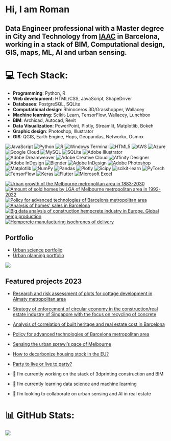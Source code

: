# Hi, I am Roman

## Data Engineer professional with a Master degree in City and Technology from [IAAC](https://iaac.net/educational-programmes/masters-programmes/master-in-city-technology/) in Barcelona, working in a stack of BIM, Computational design, GIS, maps, ML, AI and urban sensing.
 
# 💻 Tech Stack:
- **Programming**: Python, R
- **Web development**: HTML/CSS, JavaScript, ShapeDriver
- **Databases**: PostgreSQL, SQLite
- **Computational design**: Rhinoceros 3D/Grasshopper, Wallacey
- **Machine learning**: Scikit-Learn, TensorFlow, Wallacey, Lunchbox 
- **BIM**: Archicad, Autocad, Revit
- **Data Visualization**: PowerPoint, Plotly, Streamlit, Matplotlib, Bokeh
- **Graphic design**: Photoshop, Illustrator
- **GIS**: QGIS, Earth Engine, Hops, Geopandas, Networkx, Osmnx

![JavaScript](https://img.shields.io/badge/javascript-%23323330.svg?style=for-the-badge&logo=javascript&logoColor=%23F7DF1E) ![Python](https://img.shields.io/badge/python-3670A0?style=for-the-badge&logo=python&logoColor=ffdd54) ![R](https://img.shields.io/badge/r-%23276DC3.svg?style=for-the-badge&logo=r&logoColor=white) ![Windows Terminal](https://img.shields.io/badge/Windows%20Terminal-%234D4D4D.svg?style=for-the-badge&logo=windows-terminal&logoColor=white) ![HTML5](https://img.shields.io/badge/html5-%23E34F26.svg?style=for-the-badge&logo=html5&logoColor=white) ![AWS](https://img.shields.io/badge/AWS-%23FF9900.svg?style=for-the-badge&logo=amazon-aws&logoColor=white) ![Azure](https://img.shields.io/badge/azure-%230072C6.svg?style=for-the-badge&logo=microsoftazure&logoColor=white) ![Google Cloud](https://img.shields.io/badge/GoogleCloud-%234285F4.svg?style=for-the-badge&logo=google-cloud&logoColor=white) ![MySQL](https://img.shields.io/badge/mysql-%2300000f.svg?style=for-the-badge&logo=mysql&logoColor=white) ![SQLite](https://img.shields.io/badge/sqlite-%2307405e.svg?style=for-the-badge&logo=sqlite&logoColor=white) ![Adobe Illustrator](https://img.shields.io/badge/adobe%20illustrator-%23FF9A00.svg?style=for-the-badge&logo=adobe%20illustrator&logoColor=white) ![Adobe Dreamweaver](https://img.shields.io/badge/Adobe%20Dreamweaver-FF61F6.svg?style=for-the-badge&logo=Adobe%20Dreamweaver&logoColor=white) ![Adobe Creative Cloud](https://img.shields.io/badge/Adobe%20Creative%20Cloud-DA1F26.svg?style=for-the-badge&logo=Adobe%20Creative%20Cloud&logoColor=white) ![Affinity Designer](https://img.shields.io/badge/affinity%20designer-%231B72BE.svg?style=for-the-badge&logo=affinity-designer&logoColor=white) ![Adobe InDesign](https://img.shields.io/badge/Adobe%20InDesign-49021F?style=for-the-badge&logo=adobeindesign&logoColor=white) ![Blender](https://img.shields.io/badge/blender-%23F5792A.svg?style=for-the-badge&logo=blender&logoColor=white) ![Adobe InDesign](https://img.shields.io/badge/Adobe%20InDesign-49021F?style=for-the-badge&logo=adobeindesign&logoColor=FF3366) ![Adobe Photoshop](https://img.shields.io/badge/adobe%20photoshop-%2331A8FF.svg?style=for-the-badge&logo=adobe%20photoshop&logoColor=white) ![Matplotlib](https://img.shields.io/badge/Matplotlib-%23ffffff.svg?style=for-the-badge&logo=Matplotlib&logoColor=black) ![NumPy](https://img.shields.io/badge/numpy-%23013243.svg?style=for-the-badge&logo=numpy&logoColor=white) ![Pandas](https://img.shields.io/badge/pandas-%23150458.svg?style=for-the-badge&logo=pandas&logoColor=white) ![Plotly](https://img.shields.io/badge/Plotly-%233F4F75.svg?style=for-the-badge&logo=plotly&logoColor=white) ![Scipy](https://img.shields.io/badge/SciPy-%230C55A5.svg?style=for-the-badge&logo=scipy&logoColor=%white) ![scikit-learn](https://img.shields.io/badge/scikit--learn-%23F7931E.svg?style=for-the-badge&logo=scikit-learn&logoColor=white) ![PyTorch](https://img.shields.io/badge/PyTorch-%23EE4C2C.svg?style=for-the-badge&logo=PyTorch&logoColor=white) ![TensorFlow](https://img.shields.io/badge/TensorFlow-%23FF6F00.svg?style=for-the-badge&logo=TensorFlow&logoColor=white) ![Keras](https://img.shields.io/badge/Keras-%23D00000.svg?style=for-the-badge&logo=Keras&logoColor=white) ![Flutter](https://img.shields.io/badge/Flutter-%2302569B.svg?style=for-the-badge&logo=Flutter&logoColor=white) ![Microsoft Excel](https://img.shields.io/badge/Microsoft_Excel-217346?style=for-the-badge&logo=microsoft-excel&logoColor=white) 

[![Urban growth of the Melbourne metropolitan area in 1883-2030](https://img.youtube.com/vi/-25YBrymrT4/0.jpg)](https://www.youtube.com/watch?v=-25YBrymrT4) [![Amount of sold homes by LGA of Melbourne metropolitan area in 1992-2022](https://img.youtube.com/vi/pUo7egMmR1k/0.jpg)](https://www.youtube.com/watch?v=pUo7egMmR1k)
 [![Policy for advanced technologies of Barcelona metropolitan area](https://img.youtube.com/vi/YW7yWBhQifA/0.jpg)](https://www.youtube.com/watch?v=YW7yWBhQifA) [![Analysis of homes' sales in Barcelona](https://img.youtube.com/vi/d7XqRdQ6O6Y/0.jpg)](https://www.youtube.com/watch?v=d7XqRdQ6O6Y)
[![Big data analysis of construction hempcrete industry in Europe. Global hemp production](https://img.youtube.com/vi/EyttAACprYQ/0.jpg)](https://www.youtube.com/watch?v=EyttAACprYQ) [![Hempcrete manufacturing isochrones of delivery](https://img.youtube.com/vi/Yrk0xLJGtD8/0.jpg)](https://www.youtube.com/watch?v=Yrk0xLJGtD8)


## Portfolio
- [Urban science portfolio](https://blog.iaac.net/user/roman+pomazan/)
- [Urban planning portfolio](https://www.youtube.com/@UrbanSustainArchitects)

![](https://github-readme-stats.vercel.app/api?username=bablowsky&theme=white&hide_border=false&include_all_commits=true&count_private=false)

## Featured projects 2023
-  [Research and risk assessment of plots for cottage development in Almaty metropolitan area](https://www.youtube.com/watch?v=U0SPB4GNTUU)
-  [Strategy of enforcement of circular economy in the construction/real estate industry of Singapore with the focus on recycling of concrete](https://blog.iaac.net/urban-mining-in-the-city-of-pre-cast-concrete/)
- [Analysis of correlation of built heritage and real estate cost in Barcelona](https://blog.iaac.net/correlation-of-heritage-and-real-estate-barcelona-case/)
- [Policy for advanced technologies of Barcelona metropolitan area](https://blog.iaac.net/the-perks-of-proximity-clustering-advanced-industries-to-facilitate-technology-transfer-in-the-barcelona-metropolitan-region/)
- [Sensing the urban sprawl’s pace of Melbourne](https://blog.iaac.net/remote-sensing-of-the-urban-sprawls-pace-of-melbourne/)
- [How to decarbonize housing stock in the EU?](https://blog.iaac.net/decarbonization-of-housing-stock-in-eu/)
- [Party to live or live to party?](https://blog.iaac.net/party-to-live-or-live-to-party/)

- 🔭 I’m currently working on the stack of 3dprinting construction and BIM
- 🌱 I’m currently learning data science and machine learning
- 👯 I’m looking to collaborate on urban sensing and AI in real estate

# 📊 GitHub Stats:
![](https://github-readme-stats.vercel.app/api/top-langs/?username=RomanDataLab&theme=white&hide_border=false&include_all_commits=true&count_private=false&layout=compact)
<!-- Proudly created with GPRM ( https://gprm.itsvg.in ) -->

